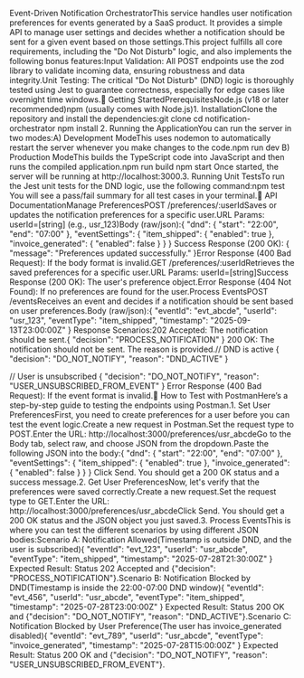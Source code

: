 Event-Driven Notification OrchestratorThis service handles user notification preferences for events generated by a SaaS product. It provides a simple API to manage user settings and decides whether a notification should be sent for a given event based on those settings.This project fulfills all core requirements, including the "Do Not Disturb" logic, and also implements the following bonus features:Input Validation: All POST endpoints use the zod library to validate incoming data, ensuring robustness and data integrity.Unit Testing: The critical "Do Not Disturb" (DND) logic is thoroughly tested using Jest to guarantee correctness, especially for edge cases like overnight time windows.🚀 Getting StartedPrerequisitesNode.js (v18 or later recommended)npm (usually comes with Node.js)1. InstallationClone the repository and install the dependencies:git clone <repository-url>
cd notification-orchestrator
npm install
2. Running the ApplicationYou can run the server in two modes:A) Development ModeThis uses nodemon to automatically restart the server whenever you make changes to the code.npm run dev
B) Production ModeThis builds the TypeScript code into JavaScript and then runs the compiled application.npm run build
npm start
Once started, the server will be running at http://localhost:3000.3. Running Unit TestsTo run the Jest unit tests for the DND logic, use the following command:npm test
You will see a pass/fail summary for all test cases in your terminal.📖 API DocumentationManage PreferencesPOST /preferences/:userIdSaves or updates the notification preferences for a specific user.URL Params: userId=[string] (e.g., usr_123)Body (raw/json):{
  "dnd": {
    "start": "22:00",
    "end": "07:00"
  },
  "eventSettings": {
    "item_shipped": { "enabled": true },
    "invoice_generated": { "enabled": false }
  }
}
Success Response (200 OK): { "message": "Preferences updated successfully." }Error Response (400 Bad Request): If the body format is invalid.GET /preferences/:userIdRetrieves the saved preferences for a specific user.URL Params: userId=[string]Success Response (200 OK): The user's preference object.Error Response (404 Not Found): If no preferences are found for the user.Process EventsPOST /eventsReceives an event and decides if a notification should be sent based on user preferences.Body (raw/json):{
  "eventId": "evt_abcde",
  "userId": "usr_123",
  "eventType": "item_shipped",
  "timestamp": "2025-09-13T23:00:00Z"
}
Response Scenarios:202 Accepted: The notification should be sent.{ "decision": "PROCESS_NOTIFICATION" }
200 OK: The notification should not be sent. The reason is provided.// DND is active
{ "decision": "DO_NOT_NOTIFY", "reason": "DND_ACTIVE" }

// User is unsubscribed
{ "decision": "DO_NOT_NOTIFY", "reason": "USER_UNSUBSCRIBED_FROM_EVENT" }
Error Response (400 Bad Request): If the event format is invalid.🧪 How to Test with PostmanHere’s a step-by-step guide to testing the endpoints using Postman.1. Set User PreferencesFirst, you need to create preferences for a user before you can test the event logic.Create a new request in Postman.Set the request type to POST.Enter the URL: http://localhost:3000/preferences/usr_abcdeGo to the Body tab, select raw, and choose JSON from the dropdown.Paste the following JSON into the body:{
  "dnd": {
    "start": "22:00",
    "end": "07:00"
  },
  "eventSettings": {
    "item_shipped": {
      "enabled": true
    },
    "invoice_generated": {
      "enabled": false
    }
  }
}
Click Send. You should get a 200 OK status and a success message.2. Get User PreferencesNow, let's verify that the preferences were saved correctly.Create a new request.Set the request type to GET.Enter the URL: http://localhost:3000/preferences/usr_abcdeClick Send. You should get a 200 OK status and the JSON object you just saved.3. Process EventsThis is where you can test the different scenarios by using different JSON bodies:Scenario A: Notification Allowed(Timestamp is outside DND, and the user is subscribed){
  "eventId": "evt_123",
  "userId": "usr_abcde",
  "eventType": "item_shipped",
  "timestamp": "2025-07-28T21:30:00Z"
}
Expected Result: Status 202 Accepted and {"decision": "PROCESS_NOTIFICATION"}.Scenario B: Notification Blocked by DND(Timestamp is inside the 22:00-07:00 DND window){
  "eventId": "evt_456",
  "userId": "usr_abcde",
  "eventType": "item_shipped",
  "timestamp": "2025-07-28T23:00:00Z"
}
Expected Result: Status 200 OK and {"decision": "DO_NOT_NOTIFY", "reason": "DND_ACTIVE"}.Scenario C: Notification Blocked by User Preference(The user has invoice_generated disabled){
  "eventId": "evt_789",
  "userId": "usr_abcde",
  "eventType": "invoice_generated",
  "timestamp": "2025-07-28T15:00:00Z"
}
Expected Result: Status 200 OK and {"decision": "DO_NOT_NOTIFY", "reason": "USER_UNSUBSCRIBED_FROM_EVENT"}.

